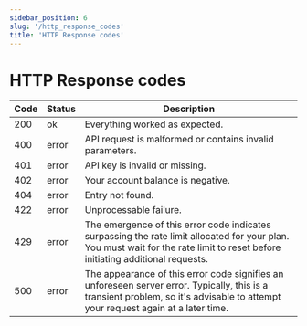 ```yaml
---
sidebar_position: 6
slug: '/http_response_codes'
title: 'HTTP Response codes'
---
```


# HTTP Response codes
| Code | Status | Description                                                                                                                                                                      |
|------|--------|----------------------------------------------------------------------------------------------------------------------------------------------------------------------------------|
| 200  | ok     | Everything worked as expected.                                                                                                                                                   |
| 400  | error  | API request is malformed or contains invalid parameters.                                                                                                                         |
| 401  | error  | API key is invalid or missing.                                                                                                                                                   |
| 402  | error  | Your account balance is negative.                                                                                                                                                |
| 404  | error  | Entry not found.                                                                                                                                                                 |
| 422  | error  | Unprocessable failure.                                                                                                                                                           |
| 429  | error  | The emergence of this error code indicates surpassing the rate limit allocated for your plan. You must wait for the rate limit to reset before initiating additional requests.   |
| 500  | error  | The appearance of this error code signifies an unforeseen server error. Typically, this is a transient problem, so it's advisable to attempt your request again at a later time. |

